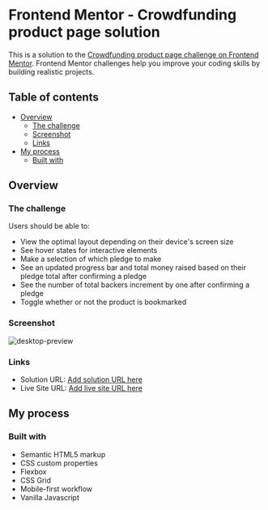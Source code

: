 # Frontend Mentor - Crowdfunding product page solution

This is a solution to the [Crowdfunding product page challenge on Frontend Mentor](https://www.frontendmentor.io/challenges/crowdfunding-product-page-7uvcZe7ZR). Frontend Mentor challenges help you improve your coding skills by building realistic projects. 

## Table of contents

- [Overview](#overview)
  - [The challenge](#the-challenge)
  - [Screenshot](#screenshot)
  - [Links](#links)
- [My process](#my-process)
  - [Built with](#built-with)
  
## Overview

### The challenge

Users should be able to:

- View the optimal layout depending on their device's screen size
- See hover states for interactive elements
- Make a selection of which pledge to make
- See an updated progress bar and total money raised based on their pledge total after confirming a pledge
- See the number of total backers increment by one after confirming a pledge
- Toggle whether or not the product is bookmarked

### Screenshot

![desktop-preview](https://user-images.githubusercontent.com/48177682/131778734-acd49acf-16fa-47a9-b8e1-a5f77041e7e0.jpg)



### Links

- Solution URL: [Add solution URL here](https://github.com/nobel10122025/crowdfunding_product_page)
- Live Site URL: [Add live site URL here](https://nobel10122025.github.io/crowdfunding_product_page/index.html)

## My process

### Built with

- Semantic HTML5 markup
- CSS custom properties
- Flexbox
- CSS Grid
- Mobile-first workflow
- Vanilla Javascript

